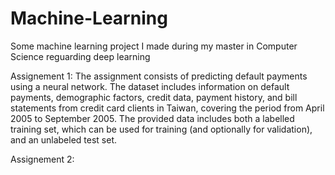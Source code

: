 # Machine-Learning
Some machine learning project I made during my master in Computer Science reguarding deep learning

Assignement 1:
The assignment consists of predicting default payments using a neural network.
The dataset includes information on default payments, demographic factors, credit data, payment history, and bill statements from credit card clients in Taiwan, covering the period from April 2005 to September 2005.
The provided data includes both a labelled training set, which can be used for training (and optionally for validation), and an unlabeled test set.

Assignement 2:
